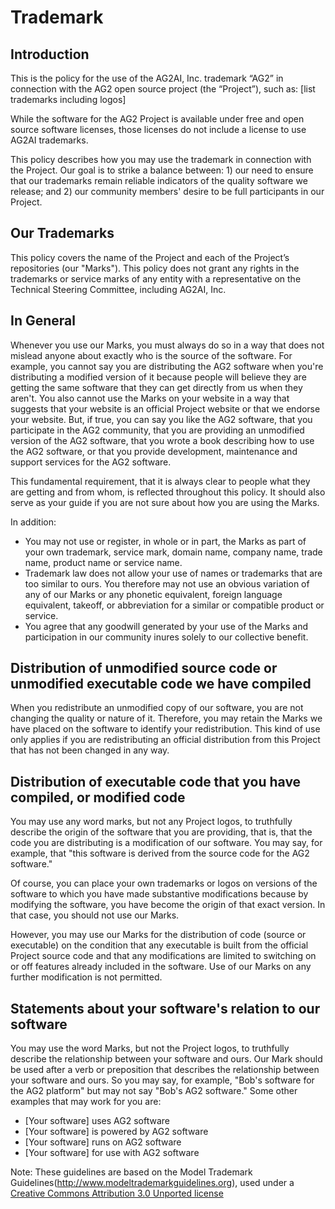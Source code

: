 # Trademark 

## Introduction

This is the policy for the use of the AG2AI, Inc. trademark “AG2” in connection with the AG2 open source project (the “Project”), such as: [list trademarks including logos]

While the software for the AG2 Project is available under free and open source software licenses, those licenses do not include a license to use AG2AI trademarks.

This policy describes how you may use the trademark in connection with the Project.  Our goal is to strike a balance between: 1) our need to ensure that our trademarks remain reliable indicators of the quality software we release; and 2) our community members' desire to be full participants in our Project.

## Our Trademarks

This policy covers the name of the Project and each of the Project’s repositories (our "Marks"). This policy does not grant any rights in the trademarks or service marks of any entity with a representative on the Technical Steering Committee, including AG2AI, Inc.

## In General

Whenever you use our Marks, you must always do so in a way that does not mislead anyone about exactly who is the source of the software. For example, you cannot say you are distributing the AG2 software when you're distributing a modified version of it because people will believe they are getting the same software that they can get directly from us when they aren't. You also cannot use the Marks on your website in a way that suggests that your website is an official Project website or that we endorse your website. But, if true, you can say you like the AG2 software, that you participate in the AG2 community, that you are providing an unmodified version of the AG2 software, that you wrote a book describing how to use the AG2 software, or that you provide development, maintenance and support services for the AG2 software.

This fundamental requirement, that it is always clear to people what they are getting and from whom, is reflected throughout this policy. It should also serve as your guide if you are not sure about how you are using the Marks.

In addition:
* You may not use or register, in whole or in part, the Marks as part of your own trademark, service mark, domain name, company name, trade name, product name or service name.
* Trademark law does not allow your use of names or trademarks that are too similar to ours. You therefore may not use an obvious variation of any of our Marks or any phonetic equivalent, foreign language equivalent, takeoff, or abbreviation for a similar or compatible product or service.
* You agree that any goodwill generated by your use of the Marks and participation in our community inures solely to our collective benefit.

## Distribution of unmodified source code or unmodified executable code we have compiled

When you redistribute an unmodified copy of our software, you are not changing the quality or nature of it. Therefore, you may retain the Marks we have placed on the software to identify your redistribution. This kind of use only applies if you are redistributing an official distribution from this Project that has not been changed in any way.

## Distribution of executable code that you have compiled, or modified code

You may use any word marks, but not any Project logos, to truthfully describe the origin of the software that you are providing, that is, that the code you are distributing is a modification of our software. You may say, for example, that "this software is derived from the source code for the AG2 software."

Of course, you can place your own trademarks or logos on versions of the software to which you have made substantive modifications because by modifying the software, you have become the origin of that exact version. In that case, you should not use our Marks.

However, you may use our Marks for the distribution of code (source or executable) on the condition that any executable is built from the official Project source code and that any modifications are limited to switching on or off features already included in the software. Use of our Marks on any further modification is not permitted.

## Statements about your software's relation to our software

You may use the word Marks, but not the Project logos, to truthfully describe the relationship between your software and ours. Our Mark should be used after a verb or preposition that describes the relationship between your software and ours. So you may say, for example, "Bob's software for the AG2 platform" but may not say "Bob's AG2 software." Some other examples that may work for you are:

* [Your software] uses AG2 software
* [Your software] is powered by AG2 software
* [Your software] runs on AG2 software
* [Your software] for use with AG2 software

Note: These guidelines are based on the Model Trademark Guidelines(http://www.modeltrademarkguidelines.org), used under a [Creative Commons Attribution 3.0 Unported license](https://creativecommons.org/licenses/by/3.0/deed.en_US)
